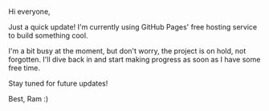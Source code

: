 Hi everyone,

Just a quick update! I'm currently using GitHub Pages' free hosting service to build something cool.

I'm a bit busy at the moment, but don't worry, the project is on hold, not forgotten. I'll dive back in and start making progress as soon  as I have some free time.

Stay tuned for future updates!

Best,
Ram :)
